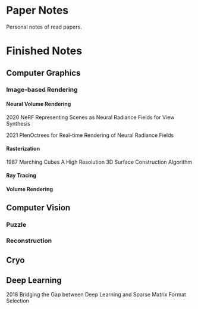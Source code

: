 # Paper Notes

Personal notes of read papers. 

# Finished Notes

## Computer Graphics

### Image-based Rendering

#### Neural Volume Rendering

2020 NeRF Representing Scenes as Neural Radiance Fields for View Synthesis

2021 PlenOctrees for Real-time Rendering of Neural Radiance Fields

#### Rasterization

1987 Marching Cubes A High Resolution 3D Surface Construction Algorithm

#### Ray Tracing

#### Volume Rendering

## Computer Vision

### Puzzle

### Reconstruction

## Cryo

## Deep Learning

2018 Bridging the Gap between Deep Learning and Sparse Matrix Format Selection





